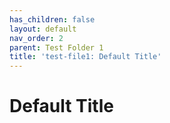 ```yaml
---
has_children: false
layout: default
nav_order: 2
parent: Test Folder 1
title: 'test-file1: Default Title'
---
```


# Default Title